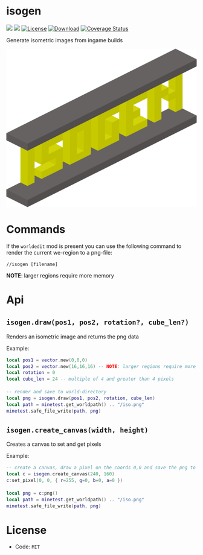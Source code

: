 
# isogen

![](https://github.com/buckaroobanzay/isogen/workflows/luacheck/badge.svg)
![](https://github.com/buckaroobanzay/isogen/workflows/test/badge.svg)
[![License](https://img.shields.io/badge/License-MIT-green.svg)](license.txt)
[![Download](https://img.shields.io/badge/Download-ContentDB-blue.svg)](https://content.minetest.net/packages/buckaroobanzay/isogen)
[![Coverage Status](https://coveralls.io/repos/github/buckaroobanzay/isogen/badge.svg?branch=master)](https://coveralls.io/github/buckaroobanzay/isogen?branch=master)


Generate isometric images from ingame builds

![](./isogen.png)

# Commands

If the `worldedit` mod is present you can use the following command to render the current we-region to a png-file:

```
//isogen [filename]
```

**NOTE**: larger regions require more memory

# Api

## `isogen.draw(pos1, pos2, rotation?, cube_len?)`

Renders an isometric image and returns the png data

Example:
```lua
local pos1 = vector.new(0,0,0)
local pos2 = vector.new(16,16,16) -- NOTE: larger regions require more memory
local rotation = 0
local cube_len = 24 -- multiple of 4 and greater than 4 pixels

-- render and save to world-directory
local png = isogen.draw(pos1, pos2, rotation, cube_len)
local path = minetest.get_worldpath() .. "/iso.png"
minetest.safe_file_write(path, png)
```

## `isogen.create_canvas(width, height)`

Creates a canvas to set and get pixels

Example:
```lua
-- create a canvas, draw a pixel on the coords 0,0 and save the png to the world-directory
local c = isogen.create_canvas(240, 160)
c:set_pixel(0, 0, { r=255, g=0, b=0, a=0 })

local png = c:png()
local path = minetest.get_worldpath() .. "/iso.png"
minetest.safe_file_write(path, png)
```

# License

* Code: `MIT`
